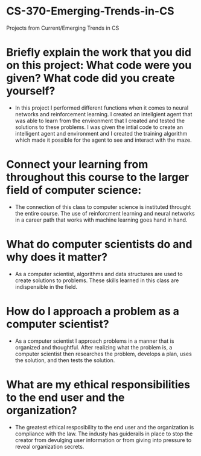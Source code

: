 # CS-370-Emerging-Trends-in-CS
Projects from Current/Emerging Trends in CS
# Briefly explain the work that you did on this project: What code were you given? What code did you create yourself?
  * In this project I performed different functions when it comes to neural networks and reinforcement learning. I created an intellgient agent that was able to learn from the environment that I created and tested the solutions to these problems. I was given the intial code to create an intelligent agent and environment and I created the training algorithm which made it possible for the agent to see and interact with the maze.
# Connect your learning from throughout this course to the larger field of computer science:
  * The connection of this class to computer science is instituted throught the entire course. The use of reinforcment learning and neural networks in a career path that works with machine learning goes hand in hand. 
# What do computer scientists do and why does it matter?
  * As a computer scientist, algorithms and data structures are used to create solutions to problems. These skills learned in this class are indispensible in the field.
# How do I approach a problem as a computer scientist?
  * As a computer scientist I approach problems in a manner that is organized and thoughtful. After realizing what the problem is, a computer scientist then researches the problem, develops a plan, uses the solution, and then tests the solution.
# What are my ethical responsibilities to the end user and the organization?
  * The greatest ethical resposibility to the end user and the organization is compliance with the law. The industy has guiderails in place to stop the creator from devulging user information or from giving into pressure to reveal organization secrets. 

